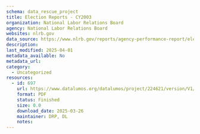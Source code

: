 ```yaml
---
schema: data_rescue_project 
title: Election Reports - CY2003
organization: National Labor Relations Board
agency: National Labor Relations Board
websites: nlrb.gov
data_source: https://www.nlrb.gov/reports/agency-performance-report/election-reports/election-reports-cy-2003
description: 
last_modified: 2025-04-01
metadata_available: No
metadata_url: 
category:
  - Uncategorized
resources:
  - id: 697
    url: https://www.datalumos.org/datalumos/project/224621/version/V1/view
    format: PDF
    status: Finished
    size: 0.0
    download_date: 2025-03-26
    maintainer: DRP, DL
    notes: 
---
```

